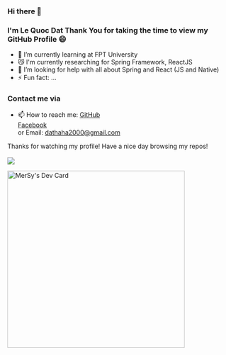 ### Hi there 👋
### I'm Le Quoc Dat Thank You for taking the time to view my GitHub Profile :smile: 
- 🌱 I’m currently learning at FPT University
- 😼 I'm currently researching for Spring Framework, ReactJS
- 🤔 I’m looking for help with all about Spring and React (JS and Native)
- ⚡ Fun fact: ...
### Contact me via
- 📫 How to reach me: [GitHub](https://github.com/dat0609) <br> [Facebook](https://www.facebook.com/dat09.dz) <br> or Email: dathaha2000@gmail.com

Thanks for watching my profile! Have a nice day browsing my repos! <br> <br>
![](https://komarev.com/ghpvc/?username=dat0609)
<!--
**dat0609/dat0609** is a ✨ _special_ ✨ repository because its `README.md` (this file) appears on your GitHub profile.

Here are some ideas to get you started:

- 🔭 I’m currently working on ...
- 🌱 I’m currently learning ...
- 👯 I’m looking to collaborate on ...
- 🤔 I’m looking for help with ...
- 💬 Ask me about ...
- 📫 How to reach me: ...
- 😄 Pronouns: ...
- ⚡ Fun fact: ...
-->
<a href="https://app.daily.dev/mersy"><img src="https://api.daily.dev/devcards/dfe88bc60ac74781bb85d1c23b67f767.png?r=wws" width="400" alt="MerSy's Dev Card"/></a>
